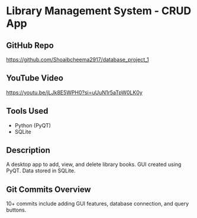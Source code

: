 # Library Management System - CRUD App

## GitHub Repo
https://github.com/Shoaibcheema2917/database_project_1

## YouTube Video
https://youtu.be/jLJk8E5WPH0?si=uUuN1r5aTpW0LK0y

## Tools Used
- Python (PyQT)
- SQLite

## Description
A desktop app to add, view, and delete library books. GUI created using PyQT. Data stored in SQLite.

## Git Commits Overview
10+ commits include adding GUI features, database connection, and query buttons.
